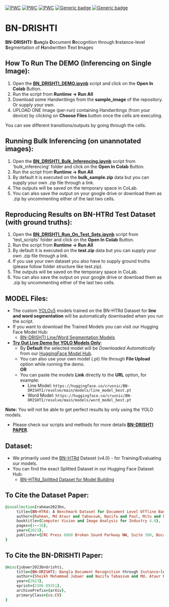 [![PWC](https://img.shields.io/endpoint.svg?url=https://paperswithcode.com/badge/bn-drishti-bangla-document-recognition/handwritten-line-segmentation-on-bn-htrd)](https://paperswithcode.com/sota/handwritten-line-segmentation-on-bn-htrd?p=bn-drishti-bangla-document-recognition)
[![PWC](https://img.shields.io/endpoint.svg?url=https://paperswithcode.com/badge/bn-drishti-bangla-document-recognition/handwritten-word-segmentation-on-bn-htrd)](https://paperswithcode.com/sota/handwritten-word-segmentation-on-bn-htrd?p=bn-drishti-bangla-document-recognition)
[![PWC](https://img.shields.io/endpoint.svg?url=https://paperswithcode.com/badge/bn-drishti-bangla-document-recognition/handwritten-word-segmentation-on)](https://paperswithcode.com/sota/handwritten-word-segmentation-on?p=bn-drishti-bangla-document-recognition)
[![Generic badge](https://img.shields.io/badge/State_of_the_Art-On_ICDAR_2013_Handwriting_Segmentation_Dataset-<COLOR>.svg)](https://users.iit.demokritos.gr/~nstam/ICDAR2013HandSegmCont/resources.html)
[![Generic badge](https://img.shields.io/badge/State_of_the_Art-Handwritten_Word_and_Line_Segmentation_on_WBSUBNdb\_text-<COLOR>.svg)](https://github.com/Chayan-halder/WBSUBNdb_text---Bangla-handwritten-text-document-dataset)

# **BN-DRISHTI**
**BN-DRISHTI:** **B**a**n**gla **D**ocument **R**ecognition through **I**nstance-level **S**egmentation of **H**andwritten **T**ext **I**mages

## How To Run The **DEMO** (Inferencing on Single Image):
1) Open the [**BN_DRISHTI_DEMO.ipynb**](https://github.com/crusnic-corp/BN-DRISHTI/blob/main/BN_DRISHTI_DEMO.ipynb) script and click on the **Open In Colab** Button.
2) Run the script from **Runtime ->  Run All**
3) Download some Handwritings from the **sample_image** of the repository. Or supply your own. 
4) UPLOAD ONE Image (per-run) containing Handwritings (from your device) by clicking on **Choose Files** button once the cells are executing.
	
You can see different transitions/outputs by going through the cells.

## Running Bulk Inferencing (on unannotated images):
1) Open the [**BN_DRISHTI_Bulk_Inferencing.ipynb**](https://github.com/crusnic-corp/BN-DRISHTI/blob/main/bulk_inferencing/BN_DRISHTI_Bulk_Inferencing.ipynb) script from 'bulk_inferencing' folder and click on the **Open In Colab** Button.
2) Run the script from **Runtime ->  Run All**
3) By default it is executed on the **bulk_sample.zip** data but you can supply your own .zip file through a link. 
4) The outputs will be saved on the temporary space in CoLab.
5) You can also save the output on your google drive or download them as .zip by uncommenting either of the last two cells.

## Reproducing Results on BN-HTRd **Test Dataset** (with ground truths):
1) Open the [**BN_DRISHTI_Run_On_Test_Sets.ipynb**](https://github.com/crusnic-corp/BN-DRISHTI/blob/main/test_scripts/BN_DRISHTI_Run_On_Test_Sets.ipynb) script from 'test_scripts' folder and click on the **Open In Colab** Button.
2) Run the script from **Runtime ->  Run All**
3) By default it is executed on the **test.zip** data but you can supply your own .zip file through a link.
4) If you use your own dataset you also have to supply ground truths (please follow folder structure like test.zip).
5) The outputs will be saved on the temporary space in CoLab.
6) You can also save the output on your google drive or download them as .zip by uncommenting either of the last two cells.

## MODEL Files:
- The custom [YOLOv5](https://github.com/ultralytics/yolov5/wiki/Train-Custom-Data) models trained on the BN-HTRd Dataset for **line and word segmentation** will be automatically downloaded when you run the script.
- If you want to download the Trained Models you can visit our Hugging Face Model Hub:
	- [BN-DRISHTI Line/Word Segmentation Models](https://huggingface.co/crusnic/BN-DRISHTI/tree/main/models)
- [**Try Out Live Demo for YOLO Models Only**](https://bn-htr-yolo.streamlit.app/):
	- By **Default** the selected model will be *Downloaded Automatically* from our [HuggingFace Model Hub](https://huggingface.co/crusnic/BN-DRISHTI/tree/main/models).
	- You can also use your own model (.pt) file through **File Upload** option while running the demo.
 	<br>**OR**</br>
	- You can paste the models **Link** directly to the **URL** option, for example:
  		- Line Model: `https://huggingface.co/crusnic/BN-DRISHTI/resolve/main/models/line_model_best.pt`
  		- Word Model: `https://huggingface.co/crusnic/BN-DRISHTI/resolve/main/models/word_model_best.pt`
	
**Note:** You will not be able to get perfect results by only using the YOLO models.
- Please check our scripts and methods for more details [**BN-DRISHTI PAPER**](https://arxiv.org/abs/2306.09351).

## Dataset:
- We primarily used the [BN-HTRd](https://data.mendeley.com/datasets/743k6dm543) Dataset (v4.0) - for Training/Evaluating our models.
- You can find the exact Splitted Dataset in our Hugging Face Dataset Hub:
	- [BN-HTRd_Splitted Dataset for Model Building](https://huggingface.co/datasets/shaoncsecu/BN-HTRd_Splitted)
	
	
 ## To Cite the Dataset Paper:
 ```ruby
@incollection{rahman2023bn,
      title={BN-HTRd: A Benchmark Dataset for Document Level Offline Bangla Handwritten Text Recognition (HTR) and Line Segmentation},
      author={Rahman, Md Ataur and Tabassum, Nazifa and Paul, Mitu and Pal, Riya and Islam, Mohammad Khairul},
      booktitle={Computer Vision and Image Analysis for Industry 4.0},
      pages={1--16},
      year={2023},
      publisher={CRC Press 6000 Broken Sound Parkway NW, Suite 300, Boca Raton, FL 33487-2742}
}
```

 ## To Cite the **BN-DRISHTI** Paper:
 ```ruby
@misc{jubaer2023bndrishti,
      title={BN-DRISHTI: Bangla Document Recognition through Instance-level Segmentation of Handwritten Text Images}, 
      author={Sheikh Mohammad Jubaer and Nazifa Tabassum and Md. Ataur Rahman and Mohammad Khairul Islam},
      year={2023},
      eprint={2306.09351},
      archivePrefix={arXiv},
      primaryClass={cs.CV}
}
```

